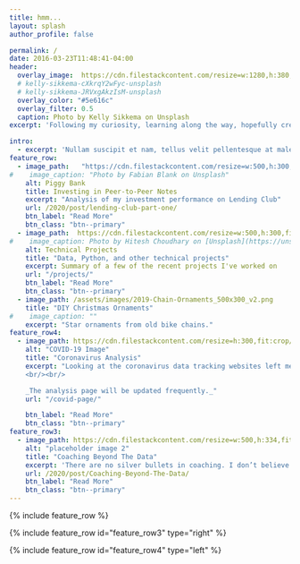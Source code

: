 ```yaml
---
title: hmm...
layout: splash
author_profile: false

permalink: /
date: 2016-03-23T11:48:41-04:00
header:
  overlay_image:  https://cdn.filestackcontent.com/resize=w:1280,h:380,fit:crop,align:bottom/auto_image/compress/FGoq5EQ0SzCk2KRx5OOr
  # kelly-sikkema-cXkrqY2wFyc-unsplash
  # kelly-sikkema-JRVxgAkzIsM-unsplash  
  overlay_color: "#5e616c"
  overlay_filter: 0.5  
  caption: Photo by Kelly Sikkema on Unsplash
excerpt: 'Following my curiosity, learning along the way, hopefully creating useful stuff.'

intro:
  - excerpt: 'Nullam suscipit et nam, tellus velit pellentesque at malesuada, enim eaque. Quis nulla, netus tempor in diam gravida tincidunt, *proin faucibus* voluptate felis id sollicitudin. Centered with `type="center"`'
feature_row:
  - image_path:   "https://cdn.filestackcontent.com/resize=w:500,h:300,fit:crop/auto_image/compress/3vLHQUvRxyMfKDpkJD8N"
#    image_caption: "Photo by Fabian Blank on Unsplash"
    alt: Piggy Bank
    title: Investing in Peer-to-Peer Notes
    excerpt: "Analysis of my investment performance on Lending Club"
    url: /2020/post/lending-club-part-one/
    btn_label: "Read More"  
    btn_class: "btn--primary"
  - image_path:  https://cdn.filestackcontent.com/resize=w:500,h:300,fit:crop/auto_image/compress/2lRnaBCVRRmnvYby4tsk
#    image_caption: Photo by Hitesh Choudhary on [Unsplash](https://unsplash.com/)"
    alt: Technical Projects
    title: "Data, Python, and other technical projects"
    excerpt: Summary of a few of the recent projects I've worked on
    url: "/projects/"
    btn_label: "Read More"
    btn_class: "btn--primary"
  - image_path: /assets/images/2019-Chain-Ornaments_500x300_v2.png  
    title: "DIY Christmas Ornaments"
#    image_caption: ""    
    excerpt: "Star ornaments from old bike chains."
feature_row4:
  - image_path: https://cdn.filestackcontent.com/resize=h:300,fit:crop/auto_image/compress/zZHxJaBNT1ab9jSlVeXl
    alt: "COVID-19 Image"
    title: "Coronavirus Analysis"
    excerpt: "Looking at the coronavirus data tracking websites left me with questions. This is my attempt to satisfy my own curiosity.   
    <br/><br/>

    _The analysis page will be updated frequently._"
    url: "/covid-page/"

    btn_label: "Read More"
    btn_class: "btn--primary"  
feature_row3:
  - image_path: https://cdn.filestackcontent.com/resize=w:500,h:334,fit:max/auto_image/compress/ib1qtaRqTuCK6LODDb9S
    alt: "placeholder image 2"
    title: "Coaching Beyond The Data"
    excerpt: 'There are no silver bullets in coaching. I don’t believe there is a substitute for actually knowing your athletes...'
    url: /2020/post/Coaching-Beyond-The-Data/
    btn_label: "Read More"
    btn_class: "btn--primary"    
---
```


<!-- {% include feature_row id="intro" type="center" %} -->

{% include feature_row %}

{% include feature_row id="feature_row3" type="right" %}   

{% include feature_row id="feature_row4" type="left" %}  
